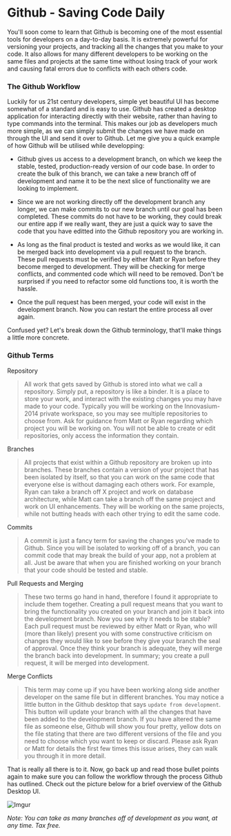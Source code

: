 # Github - Saving Code Daily

You'll soon come to learn that Github is becoming one of the most essential tools for developers on a day-to-day basis. It is extremely powerful for versioning your projects, and tracking all the changes that you make to your code. It also allows for many different developers to be working on the same files and projects at the same time without losing track of your work and causing fatal errors due to conflicts with each others code.

### The Github Workflow

Luckily for us 21st century developers, simple yet beautiful UI has become somewhat of a standard and is easy to use. Github has created a desktop application for interacting directly with their website, rather than having to type commands into the terminal. This makes our job as developers much more simple, as we can simply submit the changes we have made on through the UI and send it over to Github. Let me give you a quick example of how Github will be utilised while developping:

- Github gives us access to a development branch, on which we keep the stable, tested, production-ready version of our code base. In order to create the bulk of this branch, we can take a new branch off of development and name it to be the next slice of functionality we are looking to implement. 

- Since we are not working directly off the development branch any longer, we can make commits to our new branch until our goal has been completed. These commits do not have to be working, they could break our entire app if we really want, they are just a quick way to save the code that you have editted into the Github repository you are working in.

- As long as the final product is tested and works as we would like, it can be merged back into development via a pull request to the branch. These pull requests must be verified by either Matt or Ryan before they become merged to development. They will be checking for merge conflicts, and commented code which will need to be removed. Don't be surprised if you need to refactor some old functions too, it is worth the hassle. 

- Once the pull request has been merged, your code will exist in the development branch. Now you can restart the entire process all over again.

Confused yet? Let's break down the Github terminology, that'll make things a little more concrete.

### Github Terms 

Repository

> All work that gets saved by Github is stored into what we call a repository. Simply put, a repository is like a binder. It is a place to store your work, and interact with the existing changes you may have made to your code. Typically you will be working on the Innovasium-2014 private workspace, so you may see multiple repositories to choose from. Ask for guidance from Matt or Ryan regarding which project you will be working on. You will not be able to create or edit repositories, only access the information they contain.

Branches

> All projects that exist within a Github repository are broken up into branches. These branches contain a version of your project that has been isolated by itself, so that you can work on the same code that everyone else is without damaging each others work. For example, Ryan can take a branch off X project and work on database architecture, while Matt can take a branch off the same project and work on UI enhancements. They will be working on the same projects, while not butting heads with each other trying to edit the same code.

Commits

> A commit is just a fancy term for saving the changes you've made to Github. Since you will be isolated to working off of a branch, you can commit code that may break the build of your app, not a problem at all. Just be aware that when you are finished working on your branch that your code should be tested and stable.

Pull Requests and Merging

> These two terms go hand in hand, therefore I found it appropriate to include them together. Creating a pull request means that you want to bring the functionality you created on your branch and join it back into the development branch. Now you see why it needs to be stable? Each pull request must be reviewed by either Matt or Ryan, who will (more than likely) present you with some constructive criticism on changes they would like to see before they give your branch the seal of approval. Once they think your branch is adequate, they will merge the branch back into development. In summary; you create a pull request, it will be merged into development.

Merge Conflicts

> This term may come up if you have been working along side another developer on the same file but in different branches. You may notice a little button in the Github desktop that says `update from development`. This button will update your branch with all the changes that have been added to the development branch. If you have altered the same file as someone else, Github will show you four pretty, yellow dots on the file stating that there are two different versions of the file and you need to choose which you want to keep or discard. Please ask Ryan or Matt for details the first few times this issue arises, they can walk you through it in more detail.

That is really all there is to it. Now, go back up and read those bullet points again to make sure you can follow the workflow through the process Github has outlined. Check out the picture below for a brief overview of the Github Desktop UI.

![Imgur](http://i.imgur.com/TokQDnt.png)

*Note: You can take as many branches off of development as you want, at any time. Tax free.*









